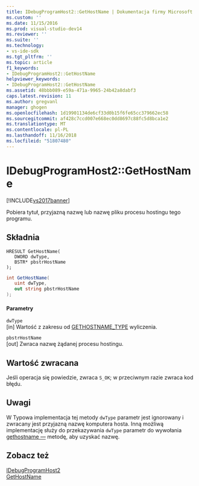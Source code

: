 ```yaml
---
title: IDebugProgramHost2::GetHostName | Dokumentacja firmy Microsoft
ms.custom: ''
ms.date: 11/15/2016
ms.prod: visual-studio-dev14
ms.reviewer: ''
ms.suite: ''
ms.technology:
- vs-ide-sdk
ms.tgt_pltfrm: ''
ms.topic: article
f1_keywords:
- IDebugProgramHost2::GetHostName
helpviewer_keywords:
- IDebugProgramHost2::GetHostName
ms.assetid: 48bbb089-e59a-471a-9965-24b42a8dabf3
caps.latest.revision: 11
ms.author: gregvanl
manager: ghogen
ms.openlocfilehash: 1d19901134de6cf33d0b15f6fe65cc379662ec58
ms.sourcegitcommit: af428c7ccd007e668ec0dd8697c88fc5d8bca1e2
ms.translationtype: MT
ms.contentlocale: pl-PL
ms.lasthandoff: 11/16/2018
ms.locfileid: "51807480"
---
```

# <a name="idebugprogramhost2gethostname"></a>IDebugProgramHost2::GetHostName
[!INCLUDE[vs2017banner](../../../includes/vs2017banner.md)]

Pobiera tytuł, przyjazną nazwę lub nazwę pliku procesu hostingu tego programu.  
  
## <a name="syntax"></a>Składnia  
  
```cpp#  
HRESULT GetHostName(   
   DWORD dwType,  
   BSTR* pbstrHostName  
);  
```  
  
```csharp  
int GetHostName(   
   uint dwType,  
   out string pbstrHostName  
);  
```  
  
#### <a name="parameters"></a>Parametry  
 `dwType`  
 [in] Wartość z zakresu od [GETHOSTNAME_TYPE](../../../extensibility/debugger/reference/gethostname-type.md) wyliczenia.  
  
 `pbstrHostName`  
 [out] Zwraca nazwę żądanej procesu hostingu.  
  
## <a name="return-value"></a>Wartość zwracana  
 Jeśli operacja się powiedzie, zwraca `S_OK`; w przeciwnym razie zwraca kod błędu.  
  
## <a name="remarks"></a>Uwagi  
 W Typowa implementacja tej metody `dwType` parametr jest ignorowany i zwracany jest przyjazną nazwę komputera hosta. Inną możliwą implementację służy do przekazywania `dwType` parametr do wywołania [gethostname —](../../../extensibility/debugger/reference/idebugprogramnode2-gethostname.md) metodę, aby uzyskać nazwę.  
  
## <a name="see-also"></a>Zobacz też  
 [IDebugProgramHost2](../../../extensibility/debugger/reference/idebugprogramhost2.md)   
 [GetHostName](../../../extensibility/debugger/reference/idebugprogramnode2-gethostname.md)

